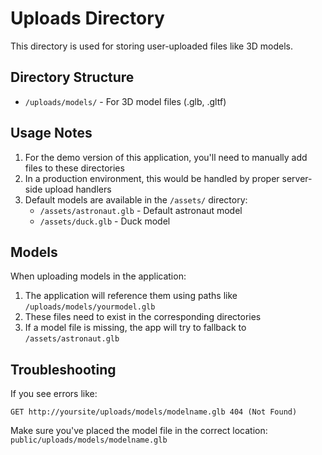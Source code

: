 # Uploads Directory

This directory is used for storing user-uploaded files like 3D models.

## Directory Structure

- `/uploads/models/` - For 3D model files (.glb, .gltf)

## Usage Notes

1. For the demo version of this application, you'll need to manually add files to these directories
2. In a production environment, this would be handled by proper server-side upload handlers
3. Default models are available in the `/assets/` directory:
   - `/assets/astronaut.glb` - Default astronaut model
   - `/assets/duck.glb` - Duck model

## Models

When uploading models in the application:

1. The application will reference them using paths like `/uploads/models/yourmodel.glb`
2. These files need to exist in the corresponding directories
3. If a model file is missing, the app will try to fallback to `/assets/astronaut.glb`

## Troubleshooting

If you see errors like:
```
GET http://yoursite/uploads/models/modelname.glb 404 (Not Found)
```

Make sure you've placed the model file in the correct location: `public/uploads/models/modelname.glb` 